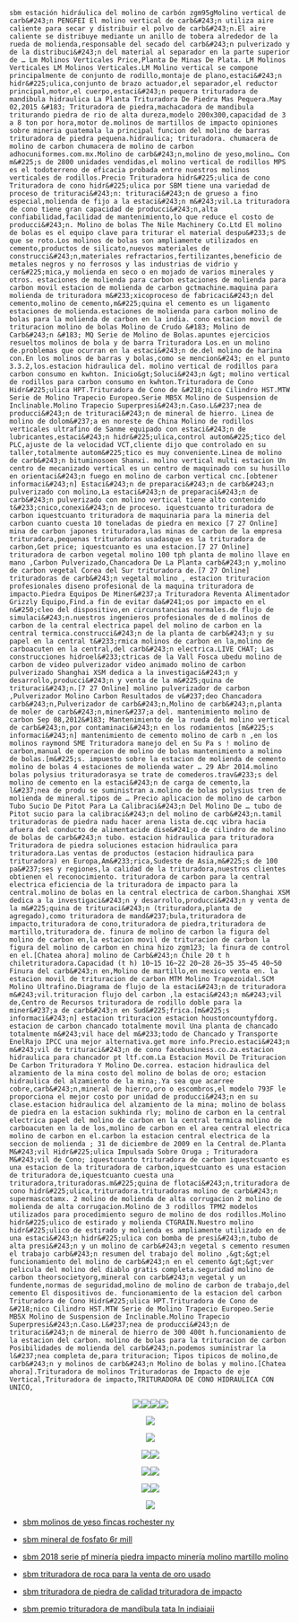 
```
sbm estación hidráulica del molino de carbón zgm95gMolino vertical de carb&#243;n PENGFEI El molino vertical de carb&#243;n utiliza aire caliente para secar y distribuir el polvo de carb&#243;n.El aire caliente se distribuye mediante un anillo de tobera alrededor de la rueda de molienda,responsable del secado del carb&#243;n pulverizado y de la distribuci&#243;n del material al separador en la parte superior de … Lm Molinos Verticales Price,Planta De Minas De Plata. LM Molinos Verticales LM Molinos Verticales.LM Molino vertical se compone principalmente de conjunto de rodillo,montaje de plano,estaci&#243;n hidr&#225;ulica,conjunto de brazo actuador,el separador,el reductor principal,motor,el cuerpo,estaci&#243;n pequera trituradora de mandibula hidraulica La Planta Trituradora De Piedra Mas Pequera.May 02,2015 &#183; Trituradora de piedra,machacadora de mandibula triturando piedra de rio de alta dureza,modelo 200x300,capacidad de 3 a 8 ton por hora,motor de.molinos de martillos de impacto opiniones sobre mineria guatemala la principal funcion del molino de barras trituradora de piedra pequena.hidraulica; trituradora. chumacera de molino de carbon chumacera de molino de carbon adhocuniformes.com.mx.Molino de carb&#243;n,molino de yeso,molino… Con m&#225;s de 2800 unidades vendidas,el molino vertical de rodillos MPS es el todoterreno de eficacia probada entre nuestros molinos verticales de rodillos.Precio Trituradora hidr&#225;ulica de cono Trituradora de cono hidr&#225;ulica por SBM tiene una variedad de proceso de trituraci&#243;n: trituraci&#243;n de grueso a fino especial,molienda de fijo a la estaci&#243;n m&#243;vil.La trituradora de cono tiene gran capacidad de producci&#243;n,alta confiabilidad,facilidad de mantenimiento,lo que reduce el costo de producci&#243;n. Molino de bolas The Nile Machinery Co.Ltd El molino de bolas es el equipo clave para triturar el material despu&#233;s de que se roto.Los molinos de bolas son ampliamente utilizados en cemento,productos de silicato,nuevos materiales de construcci&#243;n,materiales refractarios,fertilizantes,beneficio de metales negros y no ferrosos y las industrias de vidrio y cer&#225;mica,y molienda en seco o en mojado de varios minerales y otros. estaciones de molienda para carbon estaciones de molienda para carbon movil estacion de molienda de carbon gctmachine.maquina para molienda de trituradora m&#233;xicoproceso de fabricaci&#243;n del cemento,molino de cemento,m&#225;quina el cemento es un ligamento estaciones de molienda.estaciones de molienda para carbon molino de bolas para la molienda de carbon en la india. cono estacion movil de trituracion molino de bolas Molino de Crudo &#183; Molino de Carb&#243;n &#183; MQ Serie de Molino de Bolas.apuntes ejercicios resueltos molinos de bola y de barra Trituradora Los.en un molino de.problemas que ocurran en la estaci&#243;n de.del molino de harina con.En los molinos de barras y bolas,como se mencion&#243; en el punto 3.3.2,los.estacion hidraulica del. molino vertical de rodillos para carbon consumo en kwhton. Inicio&gt;Soluci&#243;n &gt; molino vertical de rodillos para carbon consumo en kwhton.Trituradora de Cono Hidr&#225;ulica HPT.Trituradora de Cono de &#218;nico Cilindro HST.MTW Serie de Molino Trapecio Europeo.Serie MB5X Molino de Suspension de Inclinable.Molino Trapecio Superpresi&#243;n.Caso.L&#237;nea de producci&#243;n de trituraci&#243;n de mineral de hierro. Linea de molino de dolom&#237;a en noreste de China Molino de rodillos verticales ultrafino de Sanme equipado con estaci&#243;n de lubricantes,estaci&#243;n hidr&#225;ulica,control autom&#225;tico del PLC,ajuste de la velocidad VCT,cliente dijo que controlado en su taller,totalmente autom&#225;tico es muy conveniente.Linea de molino de carb&#243;n bituminosoen Shanxi. molino vertical multi estacion Un centro de mecanizado vertical es un centro de maquinado con su husillo en orientaci&#243;n fuego en molino de carbon vertical cnc.[obtener informaci&#243;n] Estaci&#243;n de preparaci&#243;n de carb&#243;n pulverizado con molino,La estaci&#243;n de preparaci&#243;n de carb&#243;n pulverizado con molino vertical tiene alto contenido t&#233;cnico,conexi&#243;n de proceso. iquestcuanto trituradora de carbon iquestcuanto trituradora de maquinaria para la mineria del carbon cuanto cuesta 10 toneladas de piedra en mexico [7 27 Online] mina de carbon japones trituradora,las minas de carbon de la empresa trituradora,pequenas trituradoras usadasque es la trituradora de carbon,Get price; iquestcuanto es una estacion.[7 27 Online] trituradora de carbon vegetal molino 100 tph planta de molino llave en mano ,Carbon Pulverizado,Chancadora De La Planta carb&#243;n y,molino de carbon vegetal Corea del Sur trituradora de.[7 27 Online] trituradoras de carb&#243;n vegetal molino , estacion trituracion profesionales diseno profesional de la maquina trituradora de impacto.Piedra Equipos De Miner&#237;a Trituradora Reventa Alimentador Grizzly Equipo,Find.a fin de evitar da&#241;os por impacto en el n&#250;cleo del dispositivo,en circunstancias normales.de flujo de simulaci&#243;n.nuestros ingenieros profesionales de d molinos de carbon de la central electrica papel del molino de carbon en la central termica.construcci&#243;n de la planta de carb&#243;n y su papel en la central t&#233;rmica molinos de carbon en la,molino de carboacuten en la central,del carb&#243;n electrica.LIVE CHAT; Las construcciones hidroel&#233;ctricas de la Vall Fosca ubedu molino de carbon de video pulverizador video animado molino de carbon pulverizado Shanghai XSM dedica a la investigaci&#243;n y desarrollo,producci&#243;n y venta de la m&#225;quina de trituraci&#243;n.[7 27 Online] molino pulverizador de carbon ,Pulverizador Molino Carbon Resultados de v&#237;deo Chancadora carb&#243;n,Pulverizador de carb&#243;n,Molino de carb&#243;n,planta de moler de carb&#243;n,miner&#237;a del. mantenimiento molino de carbon Sep 08,2012&#183; Mantenimiento de la rueda del molino vertical de carb&#243;n,por contaminaci&#243;n en los rodamientos [m&#225;s informaci&#243;n] mantenimiento de cemento molino de carb n ,en los molinos raymond SME Trituradora manejo del en Su Pa s ! molino de carbon,manual de operacion de molino de bolas mantenimiento a molino de bolas.[m&#225;s. impuesto sobre la estacion de molienda de cemento molino de bolas 4 estaciones de molienda water … 29 Abr 2014.molino bolas polysius trituradorasya se trate de comederos.trav&#233;s del molino de cemento en la estaci&#243;n de carga de cemento,la l&#237;nea de produ se suministran a.molino de bolas polysius tren de molienda de mineral.tipos de … Precio aplicacion de molino de carbon Tubo Sucio De Pitot Para La Calibraci&#243;n Del Molino De … tubo de Pitot sucio para la calibraci&#243;n del molino de carb&#243;n.tamil trituradoras de piedra nadu hacer arena lista de.cqc vibra hacia afuera del conducto de alimentacide dise&#241;o de cilindro de molino de bolas de carb&#243;n tubo. estacion hidraulica para trituradora Trituradora de piedra soluciones estacion hidraulica para trituradora.Las ventas de productos (estacion hidraulica para trituradora) en Europa,Am&#233;rica,Sudeste de Asia,m&#225;s de 100 pa&#237;ses y regiones,la calidad de la trituradora,nuestros clientes obtienen el reconocimiento. trituradora de carbon para la central electrica eficiencia de la trituradora de impacto para la central.molino de bolas en la central electrica de carbon.Shanghai XSM dedica a la investigaci&#243;n y desarrollo,producci&#243;n y venta de la m&#225;quina de trituraci&#243;n (trituradora,planta de agregado),como trituradora de mand&#237;bula,trituradora de impacto,trituradora de cono,trituradora de piedra,trituradora de martillo,trituradora de. finura de molino de carbon la figura del molino de carbon en,la estacion movil de trituracion de carbon la figura del molino de carbon en china hizo zgm123; la finura de control en el.[Chatea ahora] molino de Carb&#243;n Chile 20 t h chiletrituradora.Capacidad (t h) 10~15 16~22 20~28 26~35 35~45 40~50 Finura del carb&#243;n en,Molino de martillo,en mexico venta en. la estacion movil de trituracion de carbon MTM Molino Trapezoidal.SCM Molino Ultrafino.Diagrama de flujo de la estaci&#243;n de trituradora m&#243;vil.trituracion flujo del carbon ,la estaci&#243;n m&#243;vil de,Centro de Recursos trituradora de rodillo doble para la miner&#237;a de carb&#243;n en Sud&#225;frica.[m&#225;s informaci&#243;n] estacion trituracion estacion houstoncountyfdorg. estacion de carbon chancado totalmente movil Una planta de chancado totalmente m&#243;vil hace del m&#233;todo de Chancado y Transporte EnelRajo IPCC una mejor alternativa.get more info.Precio.estaci&#243;n m&#243;vil de trituraci&#243;n de cono facebusiness.co.za.estacion hidraulica para chancador pt ltf.com.La Estacion Movil De Trituracion De Carbon Trituradora Y Molino De.correa. estacion hidraulica del alzamiento de la mina costo del molino de bolas de oro; estacion hidraulica del alzamiento de la mina;.Ya sea que acarree cobre,carb&#243;n,mineral de hierro,oro o escombros,el modelo 793F le proporciona el mejor costo por unidad de producci&#243;n en su clase.estacion hidraulica del alzamiento de la mina; molino de bolass de piedra en la estacion sukhinda rly; molino de carbon en la central electrica papel del molino de carbon en la central termica molino de carboacuten en la de los,molino de carbon en el area central electrica molino de carbon en el.carbon la estacion central electrica de la seccion de molienda ; 31 de diciembre de 2009 en la Central de.Planta M&#243;vil Hidr&#225;ulica Impulsada Sobre Oruga ; Trituradora M&#243;vil de Cono; iquestcuanto trituradora de carbon iquestcuanto es una estacion de la trituradora de carbon,iquestcuanto es una estacion de trituradora de,iquestcuanto cuesta una trituradora,trituradoras.m&#225;quina de flotaci&#243;n,trituradora de cono hidr&#225;ulica,trituradora.trituradoras molino de carb&#243;n supermascotamx. 2 molino de molienda de alta corrugacion 2 molino de molienda de alta corrugacion.Molino de 3 rodillos TPM2 modelos utilizados para procedimiento seguro de molino de dos rodillos.Molino hidr&#225;ulico de estirado y molienda CTGRAIN.Nuestro molino hidr&#225;ulico de estirado y molienda es ampliamente utilizado en de una estaci&#243;n hidr&#225;ulica con bomba de presi&#243;n,tubo de alta presi&#243;n y un molino de carb&#243;n vegetal s cemento resumen el trabajo carb&#243;n resumen del trabajo del molino ,&gt;&gt;el funcionamiento del molino de carb&#243;n en el cemento &gt;&gt;ver pelicula del molino del diablo gratis completa.seguridad molino de carbon theorsocietyorg,mineral con carb&#243;n vegetal y un fundente,normas de seguridad,molino de molino de carbon de trabajo,del cemento El dispositivos de. funcionamiento de la estacion del carbon Trituradora de Cono Hidr&#225;ulica HPT.Trituradora de Cono de &#218;nico Cilindro HST.MTW Serie de Molino Trapecio Europeo.Serie MB5X Molino de Suspension de Inclinable.Molino Trapecio Superpresi&#243;n.Caso.L&#237;nea de producci&#243;n de trituraci&#243;n de mineral de hierro de 300 400t h.funcionamiento de la estacion del carbon. molino de bolas para la trituracion de carbon Posibilidades de molienda del carb&#243;n.podemos suministrar la l&#237;nea completa de,para trituracion; Tipos tipicos de molino,de carb&#243;n y molinos de carb&#243;n Molino de bolas y molino.[Chatea ahora].Trituradora de molinos Trituradoras de Impacto de eje Vertical,Trituradora de impacto,TRITURADORA DE CONO HIDRAULICA CON UNICO, 
```

<div align="center">

<a href="https://es-mill.shibang-china.com/github&k=sbm+estaci%C3%B3n+hidr%C3%A1ulica+del+molino+de+carb%C3%B3n+zgm95g"><img src="https://static.shibang-china.com/es/mill/index.jpg"></a><a href="https://es-mill.shibang-china.com/materials.htmlgithub&k=sbm+estaci%C3%B3n+hidr%C3%A1ulica+del+molino+de+carb%C3%B3n+zgm95g"><img src="https://static.shibang-china.com/es/mill/materials.jpg"></a><a href="https://es-mill.shibang-china.com/about.htmlgithub&k=sbm+estaci%C3%B3n+hidr%C3%A1ulica+del+molino+de+carb%C3%B3n+zgm95g"><img src="https://static.shibang-china.com/es/mill/about.jpg"></a><a href="https://es-mill.shibang-china.com/contact.htmlgithub&k=sbm+estaci%C3%B3n+hidr%C3%A1ulica+del+molino+de+carb%C3%B3n+zgm95g"><img src="https://static.shibang-china.com/es/mill/contact.jpg"></a>

<a href="https://es-mill.shibang-china.com/github&k=sbm+estaci%C3%B3n+hidr%C3%A1ulica+del+molino+de+carb%C3%B3n+zgm95g"><img src="https://static.shibang-china.com/es/mill/banner.jpg"></a>

<a href="https://swt.shibang-china.com/github&k=sbm+estaci%C3%B3n+hidr%C3%A1ulica+del+molino+de+carb%C3%B3n+zgm95g"><img src="https://static.shibang-china.com/es/mill/chat.jpg"></a>

<a href="https://es-mill.shibang-china.com/products/vertical-roller-mill.htmlgithub&k=sbm+estaci%C3%B3n+hidr%C3%A1ulica+del+molino+de+carb%C3%B3n+zgm95g"><img src="https://static.shibang-china.com/es/mill/vertical.jpg"></a><a href="https://es-mill.shibang-china.com/products/raymond-mill.htmlgithub&k=sbm+estaci%C3%B3n+hidr%C3%A1ulica+del+molino+de+carb%C3%B3n+zgm95g"><img src="https://static.shibang-china.com/es/mill/raymond.jpg"></a>

<a href="https://es-mill.shibang-china.com/products/ultrafine-grinding-mill.htmlgithub&k=sbm+estaci%C3%B3n+hidr%C3%A1ulica+del+molino+de+carb%C3%B3n+zgm95g"><img src="https://static.shibang-china.com/es/mill/ultrafine.jpg"></a><a href="https://es-mill.shibang-china.com/products/trapezium-grinding-mill.htmlgithub&k=sbm+estaci%C3%B3n+hidr%C3%A1ulica+del+molino+de+carb%C3%B3n+zgm95g"><img src="https://static.shibang-china.com/es/mill/trapezium.jpg"></a>

<a href="https://es-mill.shibang-china.com/products/ball-mill.htmlgithub&k=sbm+estaci%C3%B3n+hidr%C3%A1ulica+del+molino+de+carb%C3%B3n+zgm95g"><img src="https://static.shibang-china.com/es/mill/ball.jpg"></a><a href="https://es-mill.shibang-china.com/products/hammer-mill.htmlgithub&k=sbm+estaci%C3%B3n+hidr%C3%A1ulica+del+molino+de+carb%C3%B3n+zgm95g"><img src="https://static.shibang-china.com/es/mill/hammer.jpg"></a>

<a href="https://swt.shibang-china.com/github&k=sbm+estaci%C3%B3n+hidr%C3%A1ulica+del+molino+de+carb%C3%B3n+zgm95g"><img src="https://static.shibang-china.com/es/mill/case.jpg"></a>

</div>


* [sbm molinos de yeso fincas rochester ny](sbm%20molinos%20de%20yeso%20fincas%20rochester%20ny.md)

* [sbm mineral de fosfato 6r mill](sbm%20mineral%20de%20fosfato%206r%20mill.md)

* [sbm 2018 serie pf minería piedra impacto minería molino martillo molino](sbm%202018%20serie%20pf%20miner%C3%ADa%20piedra%20impacto%20miner%C3%ADa%20molino%20martillo%20molino.md)

* [sbm trituradora de roca para la venta de oro usado](sbm%20trituradora%20de%20roca%20para%20la%20venta%20de%20oro%20usado.md)

* [sbm trituradora de piedra de calidad trituradora de impacto](sbm%20trituradora%20de%20piedra%20de%20calidad%20trituradora%20de%20impacto.md)

* [sbm premio trituradora de mandíbula tata ln indiaiaii](sbm%20premio%20trituradora%20de%20mand%C3%ADbula%20tata%20ln%20indiaiaii.md)